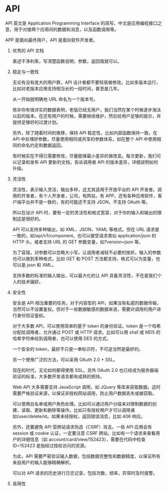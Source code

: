 # API

API 英文是 Application Programming Interface 的简写，中文是应用编程接口之意，用于对接两个应用间的数据和消息，以及函数调用等。

APP 是面向最终用户，API 是面向软件开发者。

1. 优秀的 API 文档

   表述干净利索，写清楚函数说明，参数，返回值就可以。

1. 稳定与一致性

   无论有没有庞大的用户群，API 设计者都不要轻易做修改。比如多版本运行，比如对老版本应用支持相当长的一段时间，甚至是几年。

   从一开始就明确地 URL 命名为一个版本号。

   除非你有很详实的数据表明，老版已经无用户，我们当然在某个时候逐步淘汰以前的版本。在还有用户的时候，需要继续维护，然后给用户足够的提示，并提供足够好的过渡计划。

   另外，除了随着时间的推移，保持 API 稳定性，比如内部函数保持一致。在 API 中处理好参数，尽量使用相同或共享的参数体系，如在整个 API 中使用相同的命名约定和数据返回。

   有时候实在不得已需要修改，尽量能够最小差异的做改变。每次更新，我们可以记录和发布 API 更新的文档，告诉调用者 API 的版本差异，详细说明如何升级。

1. 灵活性

   灵活性，表示输入灵活，输出多样，这尤其适用于开放平台的 API 开发者。调用的开发者，有个人开发者，公司，有网站，有 APP，还有各种应用软件，客户端平台并不是一致的，有的可能还不支持 JSON，不支持 OAuth 等。

   所以在设计 API 时，要有一定的灵活性和格式宽容，对于你的输入和输出的限制这是很好的。

   API 可以支持多种输出，如 XML、JSON、YAML 等格式。但在 URL 请求是一致的，如/api/v1/component。也可以接受请求类似 application/json 的 HTTP 头，或者支持 URL 的 GET 参数变量，如?version=json 等。

   为了容错，对参数可以忽略大小写，让调用者减轻不必要的挫折。输入的参数也可以做到多种格式，比如 GET 和 POST 方法都支持，格式可以为变量，也可以是 json 和 XML。

   支持多数的标准的输入输出，可以最大化的让 API 具备灵活性，不在是我们个人的技术偏好。

1. 安全性

   安全是 API 相当重要的任务。对于内容型的 API，如果没有私密的数据传输，当然可以不设置鉴权。但对于一些数据敏感的数据来说，需要对调用的用户进行身份验证鉴权。

   对于大多数 API，可以使用简单的基于 token 的身份验证。token 是一个哈希分配给调用者，允许通过 POST 或 HTTP 请求。比如可以用 sha1 或 MD5 的哈希字符串给到调用者，也可以使用 DES 的方式。

   一个安全的 token，最好不只是一串标识符，不可逆当然是最好的。

   另一个使用广泛的方法，可以采用 OAuth 2.0 + SSL。

   现在的时代，无论如何都得使用 SSL。另外 OAuth 2.0 也已经成为服务器端验证的标准，大多数开发语言都有成熟的把持。

   Web API 大多需要支持 JavaScript 调用，如 JQuery 等库来获取数据。这时需要严格验证来源，以保证非授权网站调用，防止用户数据丢失或被窃取。

   可以使用白名单或用户角色处理。比如可以通过用户分级来对限制数据的创建、读取、更新和删除等操作。比如只有授权用户才可以调用诸如/user/delete/id。如果未经授权，返回错误消息，比如 406 响应。

   另外，还要避免 API 受跨站请求伪造（CSRF）攻击。一些 API 应用会有 session 或 cookie 认证，一定要注意 CSRF 跨站。比如有一个请求来查看用户的详细信息（如 account/card/view/152423），需要在代码中检查 ID=152423 是指经过授权访问的资源。

   为此，API 需要严密验证输入数据，包括数据完整性和数据精度，以保证所有来自用户的输入能够精确解析。

   可以对 API 请求的历史进行日志记录，包括次数，频率，异常时及时报警。

1. 易用性
